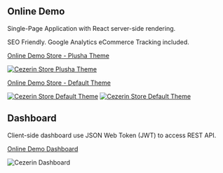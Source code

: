 ## Online Demo

Single-Page Application with React server-side rendering.

SEO Friendly. Google Analytics eCommerce Tracking included.

[Online Demo Store - Plusha Theme](https://plusha.demo.chost.ansiglobal.com)

[![Cezerin Store Plusha Theme](/img/cezerin-plusha-theme.png)](https://plusha.demo.chost.ansiglobal.com)

[Online Demo Store - Default Theme](https://demo.chost.ansiglobal.com)

[![Cezerin Store Default Theme](/img/cezerin-default-theme.png)](https://demo.chost.ansiglobal.com)
[![Cezerin Store Default Theme](/img/cezerin-mobile-order-summary.png)](https://demo.chost.ansiglobal.com)

## Dashboard

Client-side dashboard use JSON Web Token (JWT) to access REST API.

[Online Demo Dashboard](https://demo.chost.ansiglobal.com/admin)

![Cezerin Dashboard](/img/cezerin-dashboard-products.png)

